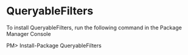 QueryableFilters
================
To install QueryableFilters, run the following command in the Package Manager Console

PM> Install-Package QueryableFilters
